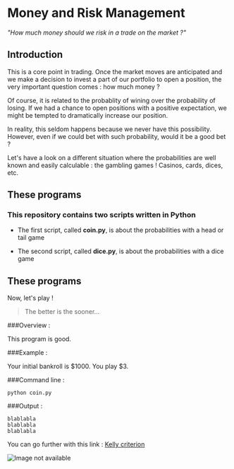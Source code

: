 # Money and Risk Management

*"How much money should we risk in a trade on the market ?"*

## Introduction

This is a core point in trading. Once the market moves are anticipated and
we make a decision to invest a part of our portfolio to open a position,
the very important question comes : how much money ?

Of course, it is related to the probablity of wining over the probability of losing.
If we had a chance to open positions with a positive expectation, we might be tempted
to dramatically increase our position.

In reality, this seldom happens because we never have this possibility. However,
even if we could bet with such  probability, would it be a good bet ?

Let's have a look on a different situation where the probabilities are well known
and easily calculable : the gambling games ! Casinos, cards, dices, etc.

## These programs

### This repository contains two scripts written in Python

* The first script, called **coin.py**, is about the probabilities with a head or tail game

* The second script, called **dice.py**, is about the probabilities with a dice game

## These programs

Now, let's play !

> The better is the sooner...

###Overview :

This program is good.

###Example :

Your initial bankroll is $1000. You play $3.

###Command line :

`
python coin.py
`

###Output :

    blablabla
    blablabla
    blablabla

You can go further with this link : [Kelly criterion](https://en.wikipedia.org/wiki/Kelly_criterion "Kelly criterion")

![Image not available](http://igentsolutions.com/images/services/banking.png "Asset management")
